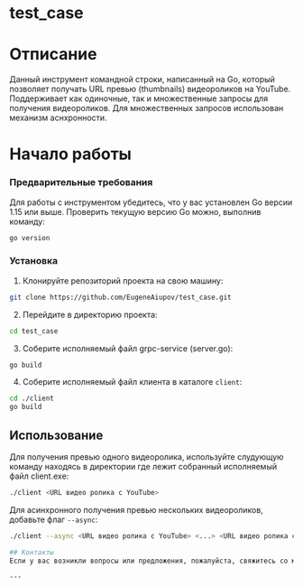 # test_case
# Отписание

Данный инструмент командной строки, написанный на Go, который позволяет
получать URL превью (thumbnails) видеороликов на YouTube. Поддерживает как одиночные, так и множественные 
запросы для получения видеороликов. Для множественных запросов использован механизм аснхронности.

# Начало работы

### Предварительные требования

Для работы с инструментом убедитесь, что у вас установлен Go версии 1.15 или выше. Проверить текущую версию
Go можно, выполнив команду:

```bash
go version
```

### Установка

1. Клонируйте репозиторий проекта на свою машину:

```bash
git clone https://github.com/EugeneAiupov/test_case.git
```

2. Перейдите в директорию проекта:

```bash
cd test_case
```

3. Соберите исполняемый файл grpc-service (server.go):

```bash
go build
```

4. Соберите исполняемый файл клиента в каталоге `client`:

```bash
cd ./client
go build
```

## Использование

Для получения превью одного видеоролика, используйте слудующую команду находясь в директории где лежит собранный исполняемый файл client.exe:

```bash
./client <URL видео ролика с YouTube>
```

Для асинхронного получения превью нескольких видеороликов, добавьте флаг `--async`:

```bash
./client --async <URL видео ролика с YouTube> <...> <URL видео ролика с YouTube>

## Контакты 
Если у вас возникли вопросы или предложения, пожалуйста, свяжитесь со мной по (eugeneyounge@gmail.com)

---
